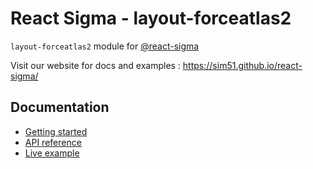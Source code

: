 # React Sigma - layout-forceatlas2

`layout-forceatlas2` module for [@react-sigma](https://www.npmjs.com/package/@react-sigma/core)

Visit our website for docs and examples : https://sim51.github.io/react-sigma/

## Documentation

- [Getting started](https://sim51.github.io/react-sigma/docs/start-introduction)
- [API reference](https://sim51.github.io/react-sigma/docs/api/layout-forceatlas2/)
- [Live example](https://sim51.github.io/react-sigma/docs/example)
